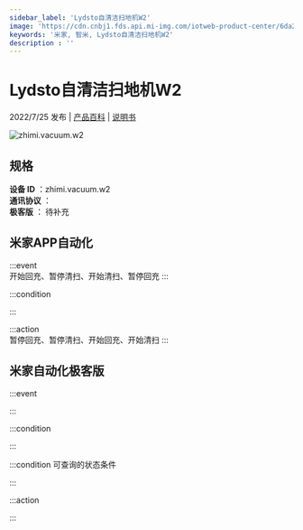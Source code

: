 ```yaml
---
sidebar_label: 'Lydsto自清洁扫地机W2'
image: 'https://cdn.cnbj1.fds.api.mi-img.com/iotweb-product-center/6da27c1b95d6c7df155ae06df57716ed_1648720627437.png?GalaxyAccessKeyId=AKVGLQWBOVIRQ3XLEW&Expires=9223372036854775807&Signature=RxY61V0zZeAoQn3zm0gdqRERY74='
keywords: '米家, 智米, Lydsto自清洁扫地机W2'
description : ''
---
```

# Lydsto自清洁扫地机W2

2022/7/25 发布 | [产品百科](https://home.mi.com/webapp/content/baike/product/index.html?model=zhimi.vacuum.w2/) | [说明书](https://home.mi.com/views/introduction.html?model=zhimi.vacuum.w2&region=cn)

![zhimi.vacuum.w2](https://cdn.cnbj1.fds.api.mi-img.com/iotweb-product-center/6da27c1b95d6c7df155ae06df57716ed_1648720627437.png?GalaxyAccessKeyId=AKVGLQWBOVIRQ3XLEW&Expires=9223372036854775807&Signature=RxY61V0zZeAoQn3zm0gdqRERY74=)

## 规格  
> 
**设备 ID** ：zhimi.vacuum.w2  
**通讯协议** ：  
**极客版**  ： 待补充 


## 米家APP自动化  

:::event  
开始回充、暂停清扫、开始清扫、暂停回充
:::

:::condition  

:::

:::action   
暂停回充、暂停清扫、开始回充、开始清扫
:::

## 米家自动化极客版  

:::event  

:::

:::condition  

:::

:::condition 可查询的状态条件  

:::

:::action  

:::

        
